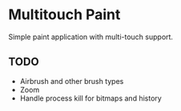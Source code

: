 # Multitouch Paint
Simple paint application with multi-touch support.

## TODO
 * Airbrush and other brush types
 * Zoom
 * Handle process kill for bitmaps and history
